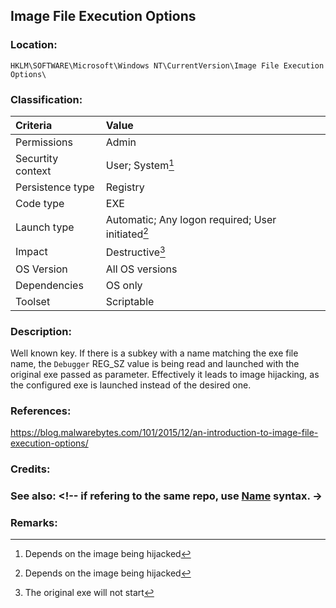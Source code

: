 ## Image File Execution Options <!-- general "title" of the persistence. Good to be unique. -->
<!-- separate sections by two empty lines -->
<!-- do not remove empty sections  -->

### Location: <!-- where to find it -->
`HKLM\SOFTWARE\Microsoft\Windows NT\CurrentVersion\Image File Execution Options\`


### Classification: <!-- see "how it works" document. Empty lime must go next. -->

|Criteria|Value|
|:---|:---|
|Permissions|Admin|
|Securtity context| User; System[^1] |
|Persistence type| Registry |
|Code type|EXE|
|Launch type|Automatic; Any logon required; User initiated[^2]|
|Impact|Destructive[^3]|
|OS Version|All OS versions|
|Dependencies|OS only|
|Toolset|Scriptable|


### Description:<!-- add two EOLs or two spaces at the end of line to create a line break -->
Well known key. If there is a subkey with a name matching the exe file name, the `Debugger` REG_SZ value is being read and launched with the original exe passed as parameter.
Effectively it leads to image hijacking, as the configured exe is launched instead of the desired one.


### References: <!-- use <...> or [abc](https://...) syntax. Prepend with "- " when more than one -->
<https://blog.malwarebytes.com/101/2015/12/an-introduction-to-image-file-execution-options/>


### Credits: <!-- use [abc](https://...) syntax. Prepend with "- " when more than one. -->


### See also: <!-- if refering to the same repo, use [Name](file.md) syntax. ->


### Remarks: <!-- see the usage in the "classification" section. Use only 1:1 references i.e. not refering to the same footnote from two different places -->
[^1]: Depends on the image being hijacked
[^2]: Depends on the image being hijacked
[^3]: The original exe will not start


